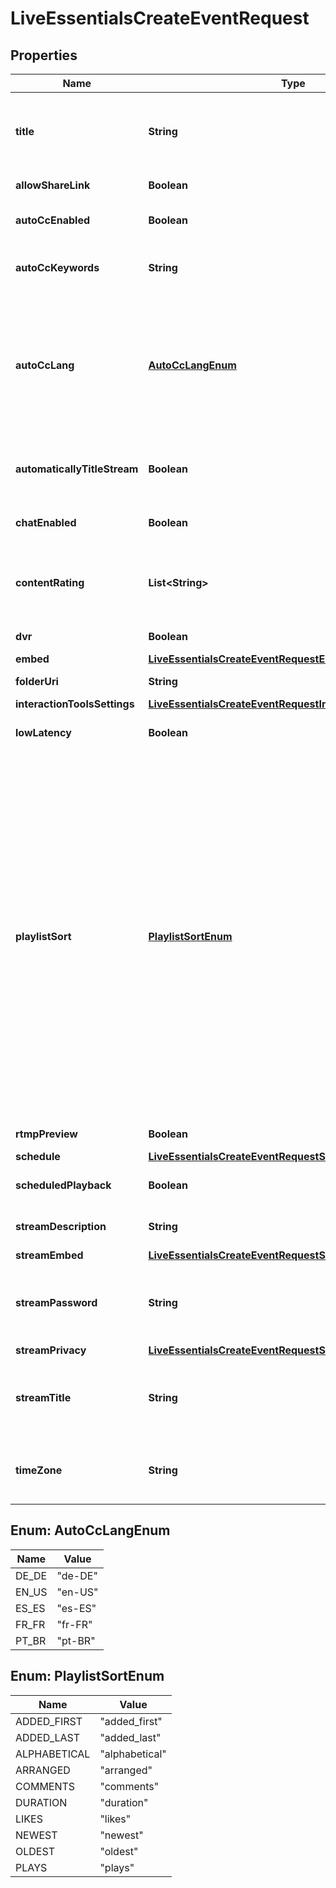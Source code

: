 

# LiveEssentialsCreateEventRequest


## Properties

| Name | Type | Description | Notes |
|------------ | ------------- | ------------- | -------------|
|**title** | **String** | The title of the event. If **automatically_title_stream** is &#x60;true&#x60;, this value is the base title for videos created by streaming to this event. |  |
|**allowShareLink** | **Boolean** | Whether the share link is usable. |  [optional] |
|**autoCcEnabled** | **Boolean** | Whether automated closed captions are enabled for the event. |  [optional] |
|**autoCcKeywords** | **String** | A comma-separated list of keywords that improve the quality of the automated closed captions. |  [optional] |
|**autoCcLang** | [**AutoCcLangEnum**](#AutoCcLangEnum) | The language in which the automated closed captions appear.  Option descriptions:  * &#x60;de-DE&#x60; - The language is German.  * &#x60;en-US&#x60; - The language is English.  * &#x60;es-ES&#x60; - The language is Spanish.  * &#x60;fr-FR&#x60; - The language is French.  * &#x60;pt-BR&#x60; - The language is Portuguese.  |  [optional] |
|**automaticallyTitleStream** | **Boolean** | Whether the title for the next video in the event is generated based on the time of the stream and the **title** field of the event. |  [optional] |
|**chatEnabled** | **Boolean** | Whether to display the live chat client on the Vimeo event page. |  [optional] |
|**contentRating** | **List&lt;String&gt;** | A list of values describing the content in this event. To return the list of all possible content rating values, use the [&#x60;/contentratings&#x60;](https://developer.vimeo.com/api/reference/videos#get_content_ratings) endpoint. |  [optional] |
|**dvr** | **Boolean** | Whether the DVR feature is enabled. |  [optional] |
|**embed** | [**LiveEssentialsCreateEventRequestEmbed**](LiveEssentialsCreateEventRequestEmbed.md) |  |  [optional] |
|**folderUri** | **String** | The URI of the event&#39;s folder. |  [optional] |
|**interactionToolsSettings** | [**LiveEssentialsCreateEventRequestInteractionToolsSettings**](LiveEssentialsCreateEventRequestInteractionToolsSettings.md) |  |  [optional] |
|**lowLatency** | **Boolean** | Whether the event has low-latency streaming enabled. |  [optional] |
|**playlistSort** | [**PlaylistSortEnum**](#PlaylistSortEnum) | The order in which the videos of the event appear within the event&#39;s playlist.  Option descriptions:  * &#x60;added_first&#x60; - The most recently added videos appear first.  * &#x60;added_last&#x60; - The most recently added videos appear last.  * &#x60;alphabetical&#x60; - The videos appear in alphabetical order.  * &#x60;arranged&#x60; - The videos appear in the order in which the user has arranged them.  * &#x60;comments&#x60; - The videos appear in order of number of comments.  * &#x60;duration&#x60; - The videos appear in order of duration.  * &#x60;likes&#x60; - The videos appear in order of number of likes.  * &#x60;newest&#x60; - The newest videos appear first.  * &#x60;oldest&#x60; - The oldest videos appear first.  * &#x60;plays&#x60; - The videos appear in order of number of plays.  |  [optional] |
|**rtmpPreview** | **Boolean** | Whether the event has RTMP preview enabled. |  [optional] |
|**schedule** | [**LiveEssentialsCreateEventRequestSchedule**](LiveEssentialsCreateEventRequestSchedule.md) |  |  [optional] |
|**scheduledPlayback** | **Boolean** | Whether the scheduled playback feature is enabled. |  [optional] |
|**streamDescription** | **String** | The description of the next video to be streamed to the event. |  [optional] |
|**streamEmbed** | [**LiveEssentialsCreateEventRequestStreamEmbed**](LiveEssentialsCreateEventRequestStreamEmbed.md) |  |  [optional] |
|**streamPassword** | **String** | The password when **stream_privacy.view** is &#x60;password&#x60;. Anyone with the password can view the videos generated by streaming to the event. |  [optional] |
|**streamPrivacy** | [**LiveEssentialsCreateEventRequestStreamPrivacy**](LiveEssentialsCreateEventRequestStreamPrivacy.md) |  |  [optional] |
|**streamTitle** | **String** | The title of the next video to be streamed to the event. This parameter is required when **automatically_title_stream** is &#x60;false&#x60;. |  [optional] |
|**timeZone** | **String** | The time zone used in resolving the timestamps that are included in automatically generated video titles. |  [optional] |



## Enum: AutoCcLangEnum

| Name | Value |
|---- | -----|
| DE_DE | &quot;de-DE&quot; |
| EN_US | &quot;en-US&quot; |
| ES_ES | &quot;es-ES&quot; |
| FR_FR | &quot;fr-FR&quot; |
| PT_BR | &quot;pt-BR&quot; |



## Enum: PlaylistSortEnum

| Name | Value |
|---- | -----|
| ADDED_FIRST | &quot;added_first&quot; |
| ADDED_LAST | &quot;added_last&quot; |
| ALPHABETICAL | &quot;alphabetical&quot; |
| ARRANGED | &quot;arranged&quot; |
| COMMENTS | &quot;comments&quot; |
| DURATION | &quot;duration&quot; |
| LIKES | &quot;likes&quot; |
| NEWEST | &quot;newest&quot; |
| OLDEST | &quot;oldest&quot; |
| PLAYS | &quot;plays&quot; |



